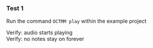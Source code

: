 
### Test 1

Run the command ```OCTMM play``` within the example project
<!-- todo: add example projecct -->

Verify: audio starts playing    
Verify: no notes stay on forever    

